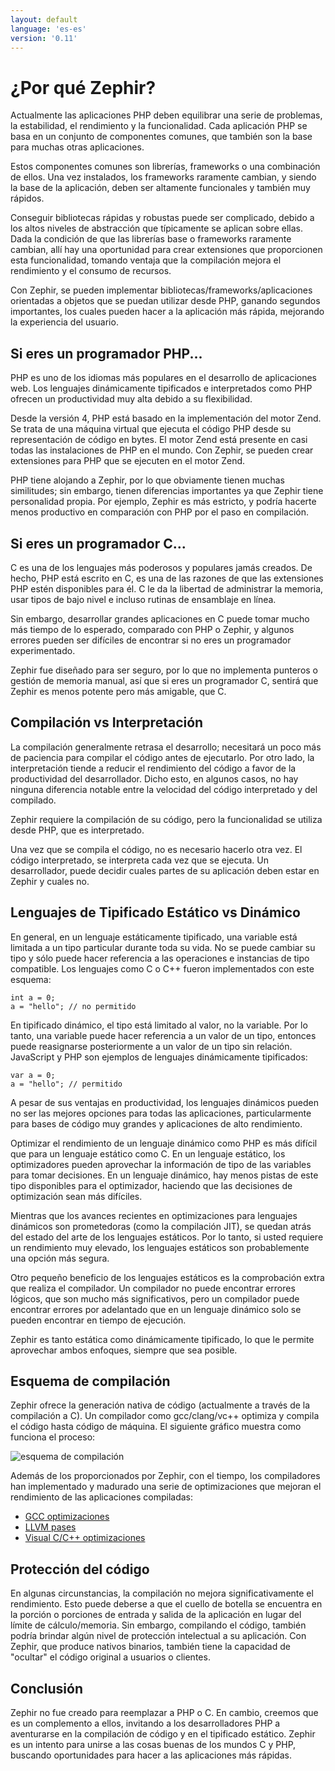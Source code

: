 ```yaml
---
layout: default
language: 'es-es'
version: '0.11'
---
```

# ¿Por qué Zephir?

Actualmente las aplicaciones PHP deben equilibrar una serie de problemas, la estabilidad, el rendimiento y la funcionalidad. Cada aplicación PHP se basa en un conjunto de componentes comunes, que también son la base para muchas otras aplicaciones.

Estos componentes comunes son librerías, frameworks o una combinación de ellos. Una vez instalados, los frameworks raramente cambian, y siendo la base de la aplicación, deben ser altamente funcionales y también muy rápidos.

Conseguir bibliotecas rápidas y robustas puede ser complicado, debido a los altos niveles de abstracción que típicamente se aplican sobre ellas. Dada la condición de que las librerías base o frameworks raramente cambian, allí hay una oportunidad para crear extensiones que proporcionen esta funcionalidad, tomando ventaja que la compilación mejora el rendimiento y el consumo de recursos.

Con Zephir, se pueden implementar bibliotecas/frameworks/aplicaciones orientadas a objetos que se puedan utilizar desde PHP, ganando segundos importantes, los cuales pueden hacer a la aplicación más rápida, mejorando la experiencia del usuario.

<a name='if-you-are-a-php-programmer'></a>

## Si eres un programador PHP...

PHP es uno de los idiomas más populares en el desarrollo de aplicaciones web. Los lenguajes dinámicamente tipificados e interpretados como PHP ofrecen un productividad muy alta debido a su flexibilidad.

Desde la versión 4, PHP está basado en la implementación del motor Zend. Se trata de una máquina virtual que ejecuta el código PHP desde su representación de código en bytes. El motor Zend está presente en casi todas las instalaciones de PHP en el mundo. Con Zephir, se pueden crear extensiones para PHP que se ejecuten en el motor Zend.

PHP tiene alojando a Zephir, por lo que obviamente tienen muchas similitudes; sin embargo, tienen diferencias importantes ya que Zephir tiene personalidad propia. Por ejemplo, Zephir es más estricto, y podría hacerte menos productivo en comparación con PHP por el paso en compilación.

<a name='if-you-are-a-c-programmer'></a>

## Si eres un programador C...

C es una de los lenguajes más poderosos y populares jamás creados. De hecho, PHP está escrito en C, es una de las razones de que las extensiones PHP estén disponibles para él. C le da la libertad de administrar la memoria, usar tipos de bajo nivel e incluso rutinas de ensamblaje en línea.

Sin embargo, desarrollar grandes aplicaciones en C puede tomar mucho más tiempo de lo esperado, comparado con PHP o Zephir, y algunos errores pueden ser difíciles de encontrar si no eres un programador experimentado.

Zephir fue diseñado para ser seguro, por lo que no implementa punteros o gestión de memoria manual, así que si eres un programador C, sentirá que Zephir es menos potente pero más amigable, que C.

<a name='compilation-vs-interpretation'></a>

## Compilación vs Interpretación

La compilación generalmente retrasa el desarrollo; necesitará un poco más de paciencia para compilar el código antes de ejecutarlo. Por otro lado, la interpretación tiende a reducir el rendimiento del código a favor de la productividad del desarrollador. Dicho esto, en algunos casos, no hay ninguna diferencia notable entre la velocidad del código interpretado y del compilado.

Zephir requiere la compilación de su código, pero la funcionalidad se utiliza desde PHP, que es interpretado.

Una vez que se compila el código, no es necesario hacerlo otra vez. El código interpretado, se interpreta cada vez que se ejecuta. Un desarrollador, puede decidir cuales partes de su aplicación deben estar en Zephir y cuales no.

<a name='statically-typed-versus-dynamically-typed-languages'></a>

## Lenguajes de Tipificado Estático vs Dinámico

En general, en un lenguaje estáticamente tipificado, una variable está limitada a un tipo particular durante toda su vida. No se puede cambiar su tipo y sólo puede hacer referencia a las operaciones e instancias de tipo compatible. Los lenguajes como C o C++ fueron implementados con este esquema:

```zephir
int a = 0;
a = "hello"; // no permitido
```

En tipificado dinámico, el tipo está limitado al valor, no la variable. Por lo tanto, una variable puede hacer referencia a un valor de un tipo, entonces puede reasignarse posteriormente a un valor de un tipo sin relación. JavaScript y PHP son ejemplos de lenguajes dinámicamente tipificados:

```zephir
var a = 0;
a = "hello"; // permitido
```

A pesar de sus ventajas en productividad, los lenguajes dinámicos pueden no ser las mejores opciones para todas las aplicaciones, particularmente para bases de código muy grandes y aplicaciones de alto rendimiento.

Optimizar el rendimiento de un lenguaje dinámico como PHP es más difícil que para un lenguaje estático como C. En un lenguaje estático, los optimizadores pueden aprovechar la información de tipo de las variables para tomar decisiones. En un lenguaje dinámico, hay menos pistas de este tipo disponibles para el optimizador, haciendo que las decisiones de optimización sean más difíciles.

Mientras que los avances recientes en optimizaciones para lenguajes dinámicos son prometedoras (como la compilación JIT), se quedan atrás del estado del arte de los lenguajes estáticos. Por lo tanto, si usted requiere un rendimiento muy elevado, los lenguajes estáticos son probablemente una opción más segura.

Otro pequeño beneficio de los lenguajes estáticos es la comprobación extra que realiza el compilador. Un compilador no puede encontrar errores lógicos, que son mucho más significativos, pero un compilador puede encontrar errores por adelantado que en un lenguaje dinámico solo se pueden encontrar en tiempo de ejecución.

Zephir es tanto estática como dinámicamente tipificado, lo que le permite aprovechar ambos enfoques, siempre que sea posible.

<a name='compilation-scheme'></a>

## Esquema de compilación

Zephir ofrece la generación nativa de código (actualmente a través de la compilación a C). Un compilador como gcc/clang/vc++ optimiza y compila el código hasta código de máquina. El siguiente gráfico muestra como funciona el proceso:

![esquema de compilación](/assets/content/scheme.png)

Además de los proporcionados por Zephir, con el tiempo, los compiladores han implementado y madurado una serie de optimizaciones que mejoran el rendimiento de las aplicaciones compiladas:

* [GCC optimizaciones](http://gcc.gnu.org/onlinedocs/gcc-4.1.0/gcc/Optimize-Options.html)
* [LLVM pases](http://llvm.org/docs/Passes.html)
* [Visual C/C++ optimizaciones](http://msdn.microsoft.com/en-us/library/k1ack8f1.aspx)

<a name='code-protection'></a>

## Protección del código

En algunas circunstancias, la compilación no mejora significativamente el rendimiento. Esto puede deberse a que el cuello de botella se encuentra en la porción o porciones de entrada y salida de la aplicación en lugar del límite de cálculo/memoria. Sin embargo, compilando el código, también podría brindar algún nivel de protección intelectual a su aplicación. Con Zephir, que produce nativos binarios, también tiene la capacidad de "ocultar" el código original a usuarios o clientes.

<a name='conclusion'></a>

## Conclusión

Zephir no fue creado para reemplazar a PHP o C. En cambio, creemos que es un complemento a ellos, invitando a los desarrolladores PHP a aventurarse en la compilación de código y en el tipificado estático. Zephir es un intento para unirse a las cosas buenas de los mundos C y PHP, buscando oportunidades para hacer a las aplicaciones más rápidas.
